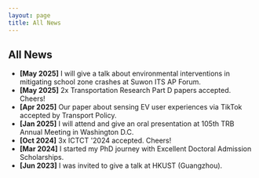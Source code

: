 ```yaml
---
layout: page
title: All News
---
```


## All News

- **[May 2025]** I will give a talk about environmental interventions in mitigating school zone crashes at Suwon ITS AP Forum.
- **[May 2025]** 2x Transportation Research Part D papers accepted. Cheers!
- **[Apr 2025]** Our paper about sensing EV user experiences via TikTok accepted by Transport Policy.
- **[Jan 2025]** I will attend and give an oral presentation at 105th TRB Annual Meeting in Washington D.C.
- **[Oct 2024]** 3x ICTCT '2024 accepted. Cheers!
- **[Mar 2024]** I started my PhD journey with Excellent Doctoral Admission Scholarships.
- **[Jun 2023]** I was invited to give a talk at HKUST (Guangzhou).